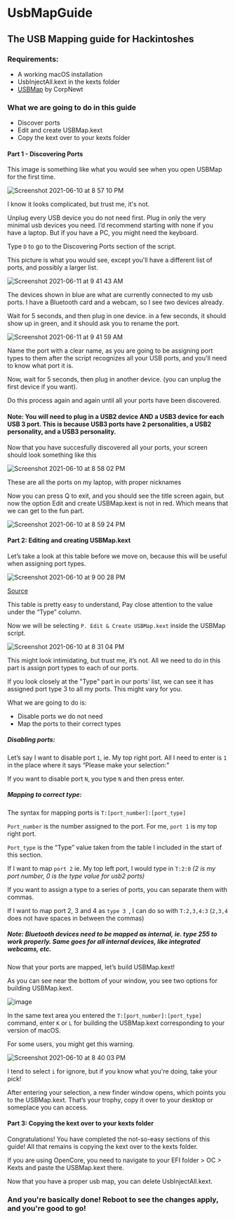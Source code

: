 # UsbMapGuide
## The USB Mapping guide for Hackintoshes

### Requirements:
-	A working macOS installation
-	UsbInjectAll.kext in the kexts folder
- [USBMap](https://github.com/corpnewt/USBMap) by CorpNewt

### What we are going to do in this guide
 - Discover ports
 - Edit and create USBMap.kext
 - Copy the kext over to your kexts folder

#### Part 1 - Discovering Ports
This image is something like what you would see when you open USBMap for the first time.

![Screenshot 2021-06-10 at 8 57 10 PM](https://user-images.githubusercontent.com/82939599/121552900-737fe500-ca2e-11eb-86f4-a78b911a6984.png)

I know it looks complicated, but trust me, it's not.

Unplug every USB device you do not need first.
Plug in only the very minimal usb devices you need. I’d recommend starting with none if you have a laptop. But if you have a PC, you might need the keyboard.

Type `D` to go to the Discovering Ports section of the script.

This picture is what you would see, except you'll have a different list of ports, and possibly a larger list.

![Screenshot 2021-06-11 at 9 41 43 AM](https://user-images.githubusercontent.com/82939599/121629900-c0e56c00-ca99-11eb-8444-8d962636c1f0.png)

The devices shown in blue are what are currently connected to my usb ports.
I have a Bluetooth card and a webcam, so I see two devices already.

Wait for 5 seconds, and then plug in one device.
in a few seconds, it should show up in green, and it should ask you to rename the port.

![Screenshot 2021-06-11 at 9 41 59 AM](https://user-images.githubusercontent.com/82939599/121629916-c8a51080-ca99-11eb-8b3d-8c90db9d9fc1.png)

Name the port with a clear name, as you are going to be assigning port types to them after the script recognizes all your USB ports, and you'll need to know what port it is.

Now, wait for 5 seconds, then plug in another device. (you can unplug the first device if you want). 

Do this process again and again until all your ports have been discovered.

#### Note: You will need to plug in a USB2 device AND a USB3 device for each USB 3 port. This is because USB3 ports have 2 personalities, a USB2 personality, and a USB3 personality.

Now that you have succesfully discovered all your ports, your screen should look something like this

![Screenshot 2021-06-10 at 8 58 02 PM](https://user-images.githubusercontent.com/82939599/121553165-acb85500-ca2e-11eb-8c6a-b47f1669219e.png)

These are all the ports on my laptop, with proper nicknames

Now you can press Q to exit, and you should see the title screen again, but now the option Edit and create USBMap.kext is not in red. Which means that we can get to the fun part.

![Screenshot 2021-06-10 at 8 59 24 PM](https://user-images.githubusercontent.com/82939599/121553331-ceb1d780-ca2e-11eb-8c3a-c675bfcc2460.png)

#### Part 2: Editing and creating USBMap.kext

Let’s take a look at this table before we move on, because this will be useful when assigning port types.

![Screenshot 2021-06-10 at 9 00 28 PM](https://user-images.githubusercontent.com/82939599/121553507-f3a64a80-ca2e-11eb-87f2-43a0e6bce6aa.png)

[Source](https://dortania.github.io/OpenCore-Post-Install/usb/intel-mapping/intel.html)

This table is pretty easy to understand, Pay close attention to the value under the “Type”  column.

Now we will be selecting `P. Edit & Create USBMap.kext` inside the USBMap script.

![Screenshot 2021-06-10 at 8 31 04 PM](https://user-images.githubusercontent.com/82939599/121548627-cc4d7e80-ca2a-11eb-9266-c7ed43d05f6a.png)

This might look intimidating, but trust me, it’s not.
All we need to do in this part is assign port types to each of our ports. 

If you look closely at the "Type" part in our ports' list, we can see it has assigned port type 3 to all my ports. This might vary for you.

What we are going to do is:
-	Disable ports we do not need
-	Map the ports to their correct types

##### Disabling ports:
 
Let’s say I want to disable port `1`, ie. My top right port. All I need to enter is `1` in the place where it says “Please make your selection:”

If you want to disable port `N`, you type `N` and then press enter.

##### Mapping to correct type:

The syntax for mapping ports is `T:[port_number]:[port_type]`

`Port_number` is the number assigned to the port. For me, `port 1` is my top right port.

`Port_type` is the “Type” value taken from the table I included in the start of this section.

If I want to map `port 2` ie. My top left port, I would type in `T:2:0`	_(2 is my port number, 0 is the type value for usb2 ports)_

If you want to assign a type to a series of ports, you can separate them with commas.

If I want to map port 2, 3 and 4 as `type 3 `, I can do so with `T:2,3,4:3` 	(`2,3,4` does not have spaces in between the commas)

##### Note: Bluetooth devices need to be mapped as internal, ie. type 255 to work properly. Same goes for all internal devices, like integrated webcams, etc.

Now that your ports are mapped, let’s build USBMap.kext!

As you can see near the bottom of your window, you see two options for building USBMap.kext.

![image](https://user-images.githubusercontent.com/82939599/121549946-e8055480-ca2b-11eb-8704-d7f694d45337.png)

In the same text area you entered the  `T:[port_number]:[port_type]` command, enter `K` or `L` for building the USBMap.kext corresponding to your version of macOS.

For some users, you might get this warning.

![Screenshot 2021-06-10 at 8 40 03 PM](https://user-images.githubusercontent.com/82939599/121550203-2864d280-ca2c-11eb-96c5-6c8f975612b3.png)

I tend to select `i` for ignore, but if you know what you're doing, take your pick!

After entering your selection, a new finder window opens, which points you to the USBMap.kext. That’s your trophy, copy it over to your desktop or someplace you can access.

#### Part 3: Copying the kext over to your kexts folder

Congratulations! You have completed the not-so-easy sections of this guide! All that remains is copying the kext over to the kexts folder.

If you are using OpenCore, you need to navigate to your EFI folder > OC > Kexts and paste the USBMap.kext there.

Now that you have a proper usb map, you can delete UsbInjectAll.kext.

### And you're basically done! Reboot to see the changes apply, and you're good to go!




